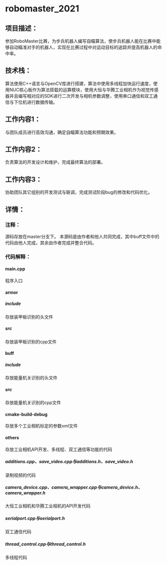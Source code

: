 # robomaster_2021
## 项目描述：
参加RoboMaster比赛，为步兵机器人编写自瞄算法，使步兵机器人能在比赛中能够自动瞄准对手的机器人，实现在比赛过程中对运动目标的追踪并提高机器人的命中率。  
## 技术栈：
算法使用C++语言与OpenCV库进行搭建，算法中使用多线程加快运行速度，使用NUC核心板作为算法搭载的运算模块，使用大恒与华腾工业相机作为视觉传感器并且编写相对应的SDK进行二次开发与相机参数调整，使用串口通信和双工通信与下位机进行数据传输。
## 工作内容1：
与团队成员进行高效沟通，确定自瞄算法功能和预期效果。
## 工作内容2：
负责算法的开发设计和维护，完成最终算法的部署。
## 工作内容3：
协助团队其它组别的开发测试与联调，完成测试阶段bug的修改和代码优化。
## 详情：
### 注释：
源码存放在master分支下。
本源码是由作者和他人共同完成，其中buff文件中的代码由他人完成，其余由作者完成并整合代码。
### 代码解释：
#### main.cpp
程序入口
#### armor
##### include
存放装甲板识别的头文件  
##### src
存放装甲板识别的cpp文件  
#### buff
##### include
存放能量机关识别的头文件  
##### src
存放能量机关识别的cpp文件  
#### cmake-build-debug
存放多个工业相机标定的参数xml文件
#### others
存放工业相机API开发、多线程、双工通信等功能的代码
##### additions.cpp、save_video.cpp与additions.h、save_video.h
录制视频的代码
##### camera_device.cpp、camera_wrapper.cpp与camera_device.h、camera_wrapper.h
大恒工业相机和华腾工业相机的API开发代码
##### serialport.cpp与serialport.h
双工通信代码
##### thread_control.cpp与thread_control.h
多线程代码

